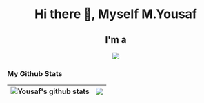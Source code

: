 <h1 align="center">Hi there 👋, Myself M.Yousaf</h1>

<h2 align="center">I'm a</h2>

<p align="center">
  <img src="https://readme-typing-svg.demolab.com/?lines=Freelancer;Full-stack%20web%20developer;Always%20learning%20new%20things&font=Fira%20Code&center=true&width=440&height=45&color=f75c7e&vCenter=true&size=22&pause=1000">
</p>


### My Github Stats
| <img align="center" src="https://github-readme-stats.vercel.app/api?username=yousafsabir&show_icons=true&include_all_commits=true&theme=buefy&hide_border=true" alt="Yousaf's github stats" /> | <img align="center" src="https://github-readme-stats.vercel.app/api/top-langs/?username=yousafsabir&hide=batchfile&layout=compact&theme=buefy&hide_border=true" /> |
| ------------- | ------------- |
